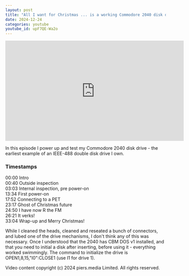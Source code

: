 ```yaml
---
layout: post
title: "All I want for Christmas ... is a working Commodore 2040 disk drive - floppies rock ep10"
date: 2024-12-24
categories: youtube
youtube_id: upF7QE-Wa2o
---
```


<!-- You can customize your embedded video appearance -->
<div class="video-container">
    <iframe 
        width="560" 
        height="315" 
        src="https://www.youtube.com/embed/upF7QE-Wa2o" 
        frameborder="0" 
        allow="accelerometer; autoplay; encrypted-media; gyroscope; picture-in-picture" 
        allowfullscreen>
    </iframe>
</div>

In this episode I power up and test my Commodore 2040 disk drive - the earliest example of an IEEE-488 double disk drive I own.  


### Timestamps

00:00 Intro  
00:40 Outside inspection  
03:03 Internal inspection, pre power-on  
13:34 First power-on  
17:52 Connecting to a PET  
23:17 Ghost of Christmas future  
24:50 I have now R the FM  
26:21 It verks!  
33:04 Wrap-up and Merry Christmas!  

While I cleaned the heads, cleaned and reseated a bunch of connectors, and lubed one of the drive mechanisms, I don't think any of this was necessary.  Once I understood that the 2040 has CBM DOS v1 installed, and that you need to initial a disk after inserting, before using it - everything worked swimmingly.  The command to initialize the drive is OPEN1,8,15,"I0":CLOSE1 (use I1 for drive 1).  

Video content copyright (c) 2024 piers.media Limited.  All rights reserved.  
